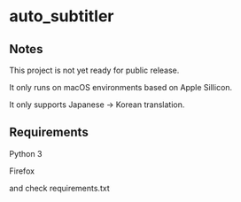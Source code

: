 # auto_subtitler

## Notes

This project is not yet ready for public release.

It only runs on macOS environments based on Apple Sillicon.

It only supports Japanese -> Korean translation.

## Requirements

Python 3

Firefox

and check requirements.txt
